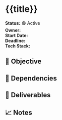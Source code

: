 # {{title}}
**Status:** 🟢 Active  
**Owner:**  
**Start Date:**  
**Deadline:**  
**Tech Stack:**  

## 🎯 Objective
## 🔗 Dependencies
## 🧱 Deliverables
## 📈 Notes
